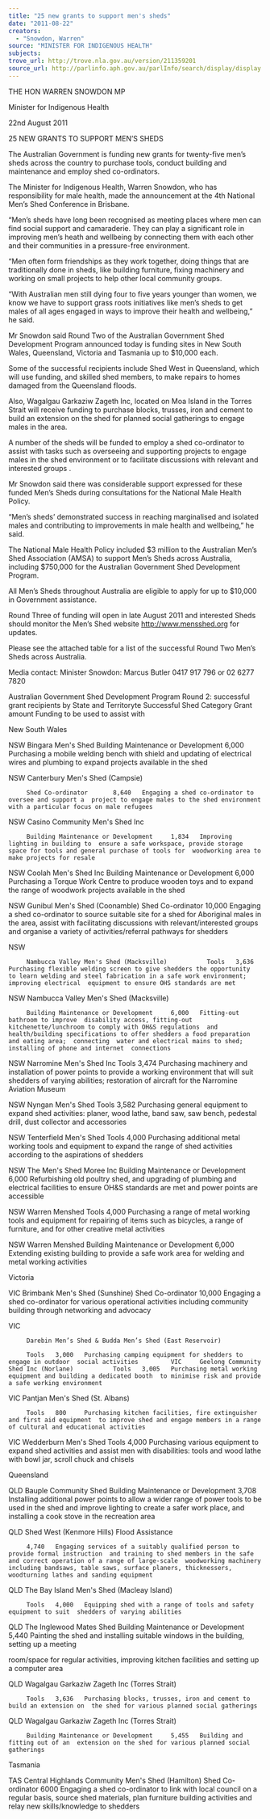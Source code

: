 ```yaml
---
title: "25 new grants to support men's sheds"
date: "2011-08-22"
creators:
  - "Snowdon, Warren"
source: "MINISTER FOR INDIGENOUS HEALTH"
subjects:
trove_url: http://trove.nla.gov.au/version/211359201
source_url: http://parlinfo.aph.gov.au/parlInfo/search/display/display.w3p;query=Id%3A%22media/pressrel/1024445%22
---
```


 THE HON WARREN SNOWDON MP 

 Minister for Indigenous Health 

 22nd August 2011  

 25 NEW GRANTS TO SUPPORT MEN’S SHEDS 

 The Australian Government is funding new grants for twenty-five men’s sheds across the  country to purchase tools, conduct building and maintenance and employ shed co-ordinators.  

 The Minister for Indigenous Health, Warren Snowdon, who has responsibility for male  health, made the announcement at the 4th National Men’s Shed Conference in Brisbane.  

 “Men’s sheds have long been recognised as meeting places where men can find social  support and camaraderie. They can play a significant role in improving men’s heath and  wellbeing by connecting them with each other and their communities in a pressure-free  environment.   

 “Men often form friendships as they work together, doing things that are traditionally  done in sheds, like building furniture, fixing machinery and working on small projects to  help other local community groups. 

 “With Australian men still dying four to five years younger than women, we know we  have to support grass roots initiatives like men’s sheds to get males of all ages engaged in  ways to improve their health and wellbeing,” he said.  

 Mr Snowdon said Round Two of the Australian Government Shed Development Program  announced today is funding sites in New South Wales, Queensland, Victoria and  Tasmania up to $10,000 each. 

 Some of the successful recipients include Shed West in Queensland, which will use  funding, and skilled shed members, to make repairs to homes damaged from the  Queensland floods. 

 Also, Wagalgau Garkaziw Zageth Inc, located on Moa Island in the Torres Strait will  receive funding to purchase blocks, trusses, iron and cement to build an extension on the  shed for planned social gatherings to engage males in the area. 

 A number of the sheds will be funded to employ a shed co-ordinator to assist with tasks  such as overseeing and supporting projects to engage males in the shed environment or to  facilitate discussions with relevant and interested groups . 

 Mr Snowdon said there was considerable support expressed for these funded Men’s  Sheds during consultations for the National Male Health Policy.   

 “Men’s sheds’ demonstrated success in reaching marginalised and isolated males and  contributing to improvements in male health and wellbeing,” he said. 

 The National Male Health Policy included $3 million to the Australian Men’s Shed  Association (AMSA) to support Men’s Sheds across Australia, including $750,000 for  the Australian Government Shed Development Program.   

 All Men’s Sheds throughout Australia are eligible to apply for up to $10,000 in  Government assistance.  

 Round Three of funding will open in late August 2011 and interested Sheds should  monitor the Men’s Shed website http://www.mensshed.org for updates.  

 Please see the attached table for a list of the successful Round Two Men’s Sheds across  Australia.  

 Media contact:   Minister Snowdon: Marcus Butler 0417 917 796 or 02 6277 7820  

 Australian Government Shed Development Program   Round 2: successful grant recipients by State and Territoryte   Successful Shed  Category        Grant amount    Funding to be used to assist with       

 New South Wales  

 

 NSW     Bingara Men's Shed      Building Maintenance or Development     6,000    Purchasing a mobile welding bench with shield and updating of electrical wires and  plumbing to expand projects available in the shed 

 

 NSW     Canterbury Men's Shed (Campsie) 

         Shed Co-ordinator       8,640   Engaging a shed co-ordinator to oversee and support a  project to engage males to the shed environment with a particular focus on male refugees  

 

 NSW     Casino Community Men's Shed Inc 

         Building Maintenance or Development     1,834   Improving lighting in building to  ensure a safe workspace, provide storage space for tools and general purchase of tools for  woodworking area to make projects for resale 

 

 NSW     Coolah Men's Shed Inc   Building Maintenance or Development     6,000    Purchasing a Torque Work Centre to produce wooden toys and to expand the range of  woodwork projects available in the shed  

 

 NSW     Gunibul Men's Shed (Coonamble)  Shed Co-ordinator       10,000  Engaging a  shed co-ordinator to source suitable site for a shed for Aboriginal males in the area, assist  with facilitating discussions with relevant/interested groups and organise a variety of  activities/referral pathways for shedders 

 

 NSW 

         Nambucca Valley Men's Shed (Macksville)           Tools   3,636   Purchasing flexible welding screen to give shedders the opportunity  to learn welding and steel fabrication in a safe work environment; improving electrical  equipment to ensure OHS standards are met 

 

 NSW     Nambucca Valley Men's Shed (Macksville) 

         Building Maintenance or Development     6,000   Fitting-out bathroom to improve  disability access, fitting-out kitchenette/lunchroom to comply with OH&S regulations  and health/building specifications to offer shedders a food preparation and eating area;  connecting  water and electrical mains to shed; installing of phone and internet  connections 

 

 NSW     Narromine Men's Shed Inc        Tools   3,474   Purchasing machinery and  installation of power points to provide a working environment that will suit shedders of  varying abilities; restoration of aircraft for the Narromine Aviation Museum 

 

 NSW     Nyngan Men's Shed       Tools   3,582   Purchasing general equipment to expand  shed activities: planer, wood lathe, band saw, saw bench, pedestal drill, dust collector and  accessories 

 

 NSW     Tenterfield Men's Shed  Tools   4,000   Purchasing additional metal working  tools and equipment to expand the range of shed activities according to the aspirations of  shedders  

 

 NSW     The Men's Shed Moree Inc        Building Maintenance or Development     6,000    Refurbishing old poultry shed, and upgrading of plumbing and electrical facilities to  ensure OH&S standards are met and power points are accessible  

 

 NSW     Warren Menshed  Tools   4,000   Purchasing a range of metal working tools and  equipment for repairing of items such as bicycles, a range of furniture, and for other  creative metal activities 

 

 NSW     Warren Menshed  Building Maintenance or Development     6,000   Extending  existing building to provide a safe work area for welding and metal working activities 

 

 Victoria  

 

 VIC     Brimbank Men's Shed (Sunshine)  Shed Co-ordinator       10,000  Engaging a shed  co-ordinator for various operational activities including community building through  networking and advocacy 

 

 VIC 

         Darebin Men’s Shed & Budda Men’s Shed (East Reservoir)  

         Tools   3,000   Purchasing camping equipment for shedders to engage in outdoor  social activities         VIC     Geelong Community Shed Inc (Norlane)           Tools   3,005   Purchasing metal working equipment and building a dedicated booth  to minimise risk and provide a safe working environment 

 

 VIC     Pantjan Men's Shed (St. Albans) 

         Tools   800     Purchasing kitchen facilities, fire extinguisher and first aid equipment  to improve shed and engage members in a range of cultural and educational activities  

 

 VIC     Wedderburn Men's Shed   Tools   4,000   Purchasing various equipment to expand  shed activities and assist men with disabilities: tools and wood lathe with bowl jar, scroll  chuck and chisels 

 

 Queensland  

 

 QLD     Bauple Community Shed   Building Maintenance or Development     3,708    Installing additional power points to allow a wider range of power tools to be used in the  shed and improve lighting to create a safer work place, and installing a cook stove in the  recreation area  

 

 QLD     Shed West (Kenmore Hills)       Flood Assistance 

         4,740   Engaging services of a suitably qualified person to provide formal instruction  and training to shed members in the safe and correct operation of a range of large-scale  woodworking machinery including bandsaws, table saws, surface planers, thicknessers,  woodturning lathes and sanding equipment 

 

 QLD     The Bay Island Men's Shed (Macleay Island)  

         Tools   4,000   Equipping shed with a range of tools and safety equipment to suit  shedders of varying abilities  

 

 QLD     The Inglewood Mates Shed        Building Maintenance or Development     5,440    Painting the shed and installing suitable windows in the building, setting up a meeting 

 room/space for regular activities, improving kitchen facilities and setting up a computer  area 

 

 QLD     Wagalgau Garkaziw Zageth Inc (Torres Strait) 

         Tools   3,636   Purchasing blocks, trusses, iron and cement to build an extension on  the shed for various planned social gatherings 

 

 QLD     Wagalgau Garkaziw Zageth Inc (Torres Strait)  

         Building Maintenance or Development     5,455   Building and fitting out of an  extension on the shed for various planned social gatherings 

 

 Tasmania           

 TAS     Central Highlands Community Men's Shed (Hamilton)           Shed Co-ordinator       6000    Engaging a shed co-ordinator to link with local  council on a regular basis, source shed materials, plan furniture building activities and  relay new skills/knowledge to shedders 

 

